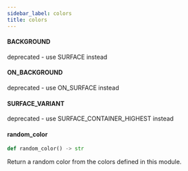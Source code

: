 ```yaml
---
sidebar_label: colors
title: colors
---
```


#### BACKGROUND

deprecated - use SURFACE instead

#### ON\_BACKGROUND

deprecated - use ON_SURFACE instead

#### SURFACE\_VARIANT

deprecated - use SURFACE_CONTAINER_HIGHEST instead

#### random\_color

```python
def random_color() -> str
```

Return a random color from the colors defined in this module.

